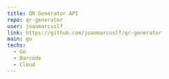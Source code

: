 ```yaml
---
title: QR Generator API
repo: qr-generator
user: joaomarcuslf
link: https://github.com/joaomarcuslf/qr-generator
main: go
techs:
  - Go
  - Barcode
  - Cloud
---
```

